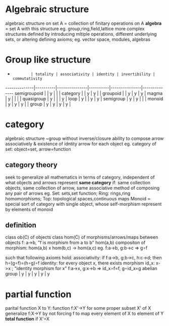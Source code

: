 # Algebraic structure
algebraic structure on set A = collection of finitary operations on A
**algebra** = set A with this structure
eg. group,ring,field,lattice
more complex structures defined by introducing mltiple operations, different underlying sets, or altering defining axioms; eg. vector space, modules, algebras


# Group like structure

-             | totality | associativity | identity | invertibility | commutativity
--------------|----------|---------------|----------|---------------|--------------
semigroupoid  |          | y             |          |               |
category      |          | y             | y        |               |
groupoid      |          | y             | y        | y             |
magma         | y        |               |          |               |
quasigroup    | y        |               |          | y             |
loop          | y        |               | y        | y             |
semigroup     | y        | y             |          |               |
monoid        | y        | y             | y        |               |
group         | y        | y             | y        | y             |

# category
algebraic structure ~group without inverse/closure
ability to compose arrow associatively & existence of idntity arrow for each object
eg. category of set: object=set, arrow=function

## category theory
seek to generalize all mathematics in terms of category, independent of what objects and arrows represent
**same category** if:
 same collection objects, same collection of arrow, same associative method of composing any pair of arrows
eg. Set: sets,set function; Ring: rings,ring homomorphisms; Top: topological spaces,continuous maps
Monoid = special sort of category with single object, whose self-morphism represent by elements of monoid

## definition
class ob(C) of objects
class hom(C) of morphisms/arrows/maps between objects
  f: a->b, "f is morphism from a to b"
  hom(a,b)
compositon of morphism: hom(a,b) x hom(b,c) -> hom(a,c)
  eg. f:a->b, g:b->c =>  g∘f 

such that following axioms hold:
associativity: 
  if f:a->b, g:b->c, h:c->d; then h∘(g∘f)=(h∘g)∘f
identity:
  for every object x, there exists morphism id_x: x->x ; "identity morphism for x"
  f:a->x, g:x->b => id_x∘f=f, g∘id_x=g
abelian group | y        | y             | y        | y             | y

# partial function
parital function X to Y: function f:X'->Y for some proper subset X' of X 
  generalize f:X->Y by not forcing f to map every element of X to element of Y
**total function** if X'=X








